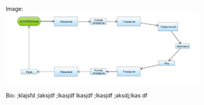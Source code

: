 Image: 
![functionaldiagram_financialworkflow](https://github.com/BridgingBanks/GeneralSpecificationsDocumentation/blob/gh-pages/Diagrams/FunctionalDiagram_FinancialWorkflow.jpeg)


Bio:  ;klajsfd ;laksjdf ;lkasjdf lkasjdf ;lkasjdf ;aksdj;lkas df
